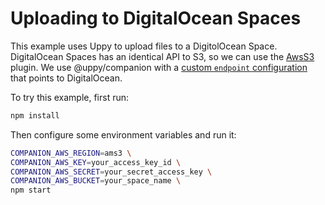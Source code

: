 # Uploading to DigitalOcean Spaces

This example uses Uppy to upload files to a DigitolOcean Space. DigitalOcean Spaces has an identical API to S3, so we can use the [AwsS3](https://uppy.io/docs/aws-s3) plugin. We use @uppy/companion with a [custom `endpoint` configuration](./server.js#L32-L33) that points to DigitalOcean.

To try this example, first run:

```bash
npm install
```

Then configure some environment variables and run it:

```bash
COMPANION_AWS_REGION=ams3 \
COMPANION_AWS_KEY=your_access_key_id \
COMPANION_AWS_SECRET=your_secret_access_key \
COMPANION_AWS_BUCKET=your_space_name \
npm start
```
